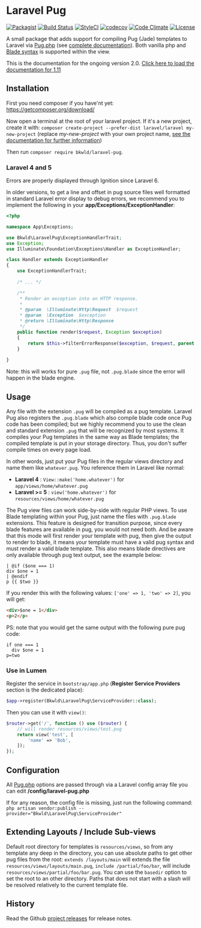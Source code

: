 # Laravel Pug

[![Packagist](https://img.shields.io/packagist/v/bkwld/laravel-pug.svg)](https://packagist.org/packages/bkwld/laravel-pug)
[![Build Status](https://travis-ci.org/BKWLD/laravel-pug.svg?branch=master)](https://travis-ci.org/BKWLD/laravel-pug)
[![StyleCI](https://styleci.io/repos/63732751/shield?style=flat)](https://styleci.io/repos/63732751)
[![codecov](https://codecov.io/gh/BKWLD/laravel-pug/branch/master/graph/badge.svg)](https://codecov.io/gh/BKWLD/laravel-pug)
[![Code Climate](https://codeclimate.com/github/BKWLD/laravel-pug/badges/gpa.svg)](https://codeclimate.com/github/BKWLD/laravel-pug)
[![License](https://poser.pugx.org/bkwld/laravel-pug/license)](https://packagist.org/packages/bkwld/laravel-pug)

A small package that adds support for compiling Pug (Jade) templates
to Laravel via [Pug.php](https://github.com/pug-php/pug) (see [complete documentation](https://www.phug-lang.com/)).
Both vanilla php and [Blade syntax](https://laravel.com/docs/5.5/blade)
is supported within the view.

This is the documentation for the ongoing version 2.0. [Click here to load the documentation for 1.11](https://github.com/BKWLD/laravel-pug/tree/1.11.0#laravel-pug)

## Installation

First you need composer if you have'nt yet: https://getcomposer.org/download/

Now open a terminal at the root of your laravel project. If it's a new project,
create it with: `composer create-project --prefer-dist laravel/laravel my-new-project`
(replace *my-new-project* with your own project name,
[see the documentation for further information](https://laravel.com/docs/5.5#installing-laravel))

Then run `composer require bkwld/laravel-pug`.

### Laravel 4 and 5

Errors are properly displayed through Ignition since Laravel 6.

In older versions, to get a line and offset in pug source files well formatted in standard
Laravel error display to debug errors, we recommend
you to implement the following in your **app/Exceptions/ExceptionHandler**:

```php
<?php

namespace App\Exceptions;

use Bkwld\LaravelPug\ExceptionHandlerTrait;
use Exception;
use Illuminate\Foundation\Exceptions\Handler as ExceptionHandler;

class Handler extends ExceptionHandler
{
    use ExceptionHandlerTrait;
    
    /* ... */

    /**
     * Render an exception into an HTTP response.
     *
     * @param  \Illuminate\Http\Request  $request
     * @param  \Exception  $exception
     * @return \Illuminate\Http\Response
     */
    public function render($request, Exception $exception)
    {
        return $this->filterErrorResponse($exception, $request, parent::render($request, $exception));
    }
    
}
```

Note: this will works for pure `.pug` file, not `.pug.blade` since the
error will happen in the blade engine.

## Usage

Any file with the extension `.pug` will be compiled as a pug template.
Laravel Pug also registers the `.pug.blade` which also compile blade code
once Pug code has been compiled; but
we highly recommend you to use the clean and standard extension `.pug`
that will be recognized by most systems. It compiles your Pug templates
in the same way as Blade templates; the compiled template is put in your
storage directory. Thus, you don't suffer compile times on every page load.

In other words, just put your Pug files in the regular views directory
and name them like `whatever.pug`. You reference them in Laravel like normal:

* **Laravel 4** : `View::make('home.whatever')` for `app/views/home/whatever.pug`
* **Laravel >= 5** : `view('home.whatever')` for `resources/views/home/whatever.pug`

The Pug view files can work side-by-side with regular PHP views. To use Blade
templating within your Pug, just name the files with `.pug.blade` extensions.
This feature is designed for transition
purpose, since every blade features are available in pug, you would not
need both. And be aware that this mode will first render your template with
pug, then give the output to render to blade, it means your template must
have a valid pug syntax and must render a valid blade template. This also
means blade directives are only available through pug text output, see the
example below:
```pug
| @if ($one === 1)
div $one = 1
| @endif
p {{ $two }}
```
If you render this with the following values: `['one' => 1, 'two' => 2]`, you
will get:
```html
<div>$one = 1</div>
<p>2</p>
```
PS: note that you would get the same output with the following pure pug code:
```pug
if one === 1
  div $one = 1
p=two
```

### Use in Lumen

Register the service in `bootstrap/app.php`
(**Register Service Providers** section is the dedicated place):

```php
$app->register(Bkwld\LaravelPug\ServiceProvider::class);
```

Then you can use it with `view()`:
```php
$router->get('/', function () use ($router) {
    // will render resources/views/test.pug
    return view('test', [
        'name' => 'Bob',
    ]);
});
```

## Configuration

All [Pug.php](https://github.com/pug-php/pug) options are passed through via
a Laravel config array file you can edit **/config/laravel-pug.php**

If for any reason, the config file is missing, just run the following command:
`php artisan vendor:publish --provider="Bkwld\LaravelPug\ServiceProvider"`


## Extending Layouts / Include Sub-views

Default root directory for templates is `resources/views`, so from any
template any deep in the directory, you can use absolute paths to get
other pug files from the root: `extends /layouts/main` will extends the file `resources/views/layouts/main.pug`, `include /partial/foo/bar`, will include `resources/views/partial/foo/bar.pug`. You can use the `basedir` option to set the root to an other directory. Paths that does not start with a slash will be resolved relatively to the current template file.


## History

Read the Github [project releases](https://github.com/BKWLD/laravel-pug/releases)
for release notes.
